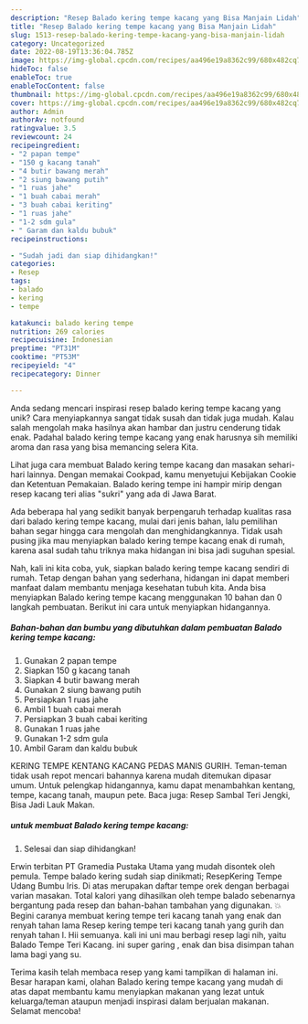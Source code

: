 ```yaml
---
description: "Resep Balado kering tempe kacang yang Bisa Manjain Lidah"
title: "Resep Balado kering tempe kacang yang Bisa Manjain Lidah"
slug: 1513-resep-balado-kering-tempe-kacang-yang-bisa-manjain-lidah
category: Uncategorized
date: 2022-08-19T13:36:04.785Z
image: https://img-global.cpcdn.com/recipes/aa496e19a8362c99/680x482cq70/balado-kering-tempe-kacang-foto-resep-utama.jpg
hideToc: false
enableToc: true
enableTocContent: false
thumbnail: https://img-global.cpcdn.com/recipes/aa496e19a8362c99/680x482cq70/balado-kering-tempe-kacang-foto-resep-utama.jpg
cover: https://img-global.cpcdn.com/recipes/aa496e19a8362c99/680x482cq70/balado-kering-tempe-kacang-foto-resep-utama.jpg
author: Admin
authorAv: notfound
ratingvalue: 3.5
reviewcount: 24
recipeingredient:
- "2 papan tempe"
- "150 g kacang tanah"
- "4 butir bawang merah"
- "2 siung bawang putih"
- "1 ruas jahe"
- "1 buah cabai merah"
- "3 buah cabai keriting"
- "1 ruas jahe"
- "1-2 sdm gula"
- " Garam dan kaldu bubuk"
recipeinstructions:

- "Sudah jadi dan siap dihidangkan!"
categories:
- Resep
tags:
- balado
- kering
- tempe

katakunci: balado kering tempe 
nutrition: 269 calories
recipecuisine: Indonesian
preptime: "PT31M"
cooktime: "PT53M"
recipeyield: "4"
recipecategory: Dinner

---
```





Anda sedang mencari inspirasi resep balado kering tempe kacang yang unik? Cara menyiapkannya sangat tidak susah dan tidak juga mudah. Kalau salah mengolah maka hasilnya akan hambar dan justru cenderung tidak enak. Padahal balado kering tempe kacang yang enak harusnya sih memiliki aroma dan rasa yang bisa memancing selera Kita.





Lihat juga cara membuat Balado kering tempe kacang dan masakan sehari-hari lainnya. Dengan memakai Cookpad, kamu menyetujui Kebijakan Cookie dan Ketentuan Pemakaian. Balado kering tempe ini hampir mirip dengan resep kacang teri alias &#34;sukri&#34; yang ada di Jawa Barat.

Ada beberapa hal yang sedikit banyak berpengaruh terhadap kualitas rasa dari balado kering tempe kacang, mulai dari jenis bahan, lalu pemilihan bahan segar hingga cara mengolah dan menghidangkannya. Tidak usah pusing jika mau menyiapkan balado kering tempe kacang enak di rumah, karena asal sudah tahu triknya maka hidangan ini bisa jadi suguhan spesial.






Nah, kali ini kita coba, yuk, siapkan balado kering tempe kacang sendiri di rumah. Tetap dengan bahan yang sederhana, hidangan ini dapat memberi manfaat dalam membantu menjaga kesehatan tubuh kita. Anda bisa menyiapkan Balado kering tempe kacang menggunakan 10 bahan dan 0 langkah pembuatan. Berikut ini cara untuk menyiapkan hidangannya.

<!--inarticleads1-->

##### Bahan-bahan dan bumbu yang dibutuhkan dalam pembuatan Balado kering tempe kacang:

1. Gunakan 2 papan tempe
1. Siapkan 150 g kacang tanah
1. Siapkan 4 butir bawang merah
1. Gunakan 2 siung bawang putih
1. Persiapkan 1 ruas jahe
1. Ambil 1 buah cabai merah
1. Persiapkan 3 buah cabai keriting
1. Gunakan 1 ruas jahe
1. Gunakan 1-2 sdm gula
1. Ambil  Garam dan kaldu bubuk


KERING TEMPE KENTANG KACANG PEDAS MANIS GURIH. Teman-teman tidak usah repot mencari bahannya karena mudah ditemukan dipasar umum. Untuk pelengkap hidangannya, kamu dapat menambahkan kentang, tempe, kacang tanah, maupun pete. Baca juga: Resep Sambal Teri Jengki, Bisa Jadi Lauk Makan. 

<!--inarticleads2-->

#####  untuk membuat Balado kering tempe kacang:


1. Selesai dan siap dihidangkan!

Erwin terbitan PT Gramedia Pustaka Utama yang mudah disontek oleh pemula. Tempe balado kering sudah siap dinikmati; ResepKering Tempe Udang Bumbu Iris. Di atas merupakan daftar tempe orek dengan berbagai varian masakan. Total kalori yang dihasilkan oleh tempe balado sebenarnya bergantung pada resep dan bahan-bahan tambahan yang digunakan. 💥 Begini caranya membuat kering tempe teri kacang tanah yang enak dan renyah tahan lama Resep kering tempe teri kacang tanah yang gurih dan renyah tahan l. Hii semuanya. kali ini uni mau berbagi resep lagi nih, yaitu Balado Tempe Teri Kacang. ini super garing , enak dan bisa disimpan tahan lama bagi yang su. 

Terima kasih telah membaca resep yang kami tampilkan di halaman ini. Besar harapan kami, olahan Balado kering tempe kacang yang mudah di atas dapat membantu kamu menyiapkan makanan yang lezat untuk keluarga/teman ataupun menjadi inspirasi dalam berjualan makanan. Selamat mencoba!
